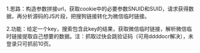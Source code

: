 1.思路：构造参数拼接url，获取cookie中的必要参数SNUID和SUID，请求获得数据，再分析源码的JS片段，把搜狗链接转化为微信临时链接。

2.功能：给定一个key，搜索包含此key的结果，获取微信临时链接，解析微信临时链接提取自己想要的数据。注：抓取过快会跳验证码（可用ddddocr解决），未登录只可抓前10页。
